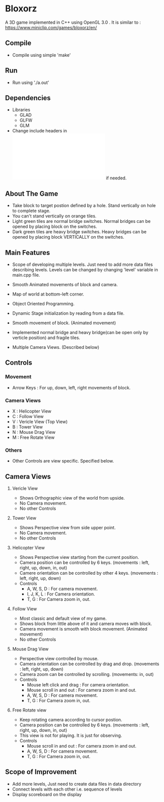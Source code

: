 # Bloxorz
A 3D game implemented in C++ using OpenGL 3.0 . It is similar to : https://www.miniclip.com/games/bloxorz/en/

## Compile
- Compile using simple 'make'

## Run
- Run using './a.out'

## Dependencies
- Libraries
	- GLAD
	- GLFW
	- GLM
- Change include headers in ![headers.h](/code/headers.h) if needed.

## About The Game
- Take block to target postion defined by a hole. Stand vertically on hole to complete stage.
- You can't stand vertically on orange tiles.
- Light green tiles are normal bridge switches. Normal bridges can be opened by placing block on the switches.
- Dark green tiles are heavy bridge switches. Heavy bridges can be opened by placing block VERTICALLY on the switches.

## Main Features
- Scope of developing multiple levels. Just need to add more data files describing levels. Levels can be changed by changing 'level' variable in main.cpp file.
- Smooth Animated movements of block and camera.
- Map of world at bottom-left corner.

- Object Oriented Programming.
- Dynamic Stage initialization by reading from a data file.
- Smooth movement of block. (Animated movement)
- Implemented normal bridge and heavy bridge(can be open only by verticle position) and fragile tiles.
- Multiple Camera Views. (Described below)


## Controls

### Movement
- Arrow Keys : For up, down, left, right movements of block.

### Camera Views
- X : Helicopter View
- C : Follow View
- V : Vericle View (Top View)
- B : Tower View
- N : Mouse Drag View
- M : Free Rotate View

### Others
- Other Controls are view specific. Specified below.



## Camera Views


1. Vericle View
    - Shows Orthographic view of the world from upside.
    - No Camera movement.
    - No other Controls


2. Tower View
    - Shows Perspective view from side upper point.
    - No Camera movement.
    - No other Controls

3. Helicopter View
    - Shows Perspective view starting from the current position.
    - Camera position can be controlled by 6 keys. (movements : left, right, up, down, in, out)
    - Camere orientation can be controlled by other 4 keys. (movements : left, right, up, down)
    - Controls
        - A, W, S, D : For camera movement.
        - I, J, K, L : For Camera orientation.
        - T, G       : For Camera zoom in, out.

4. Follow View
    - Most classic and default view of my game.
    - Shows block from little above of it and camera moves with block.
    - Camera movement is smooth with block movement. (Animated movement)
    - No other Controls


5. Mouse Drag View
    - Perspective view controlled by mouse.
    - Camera orientation can be controlled by drag and drop. (movements : left, right, up, down)
    - Camera zoom can be controlled by scrolling. (movements: in, out)
    - Controls
        - Mouse left click and drag : For camera orientation.
        - Mouse scroll in and out : For camera zoom in and out.
        - A, W, S, D : For camera movement.
        - T, G       : For Camera zoom in, out.

6. Free Rotate view
    - Keep rotating camera according to cursor postion.
    - Camera position can be controlled by 6 keys. (movements : left, right, up, down, in, out)
    - This view is not for playing. It is just for observing.
    - Controls
        - Mouse scroll in and out : For camera zoom in and out.
        - A, W, S, D : For camera movement.
        - T, G       : For Camera zoom in, out.


## Scope of Improvement
- Add more levels, Just need to create data files in data directory
- Connect levels with each other i.e. sequence of levels
- Display scoreboard on the display
